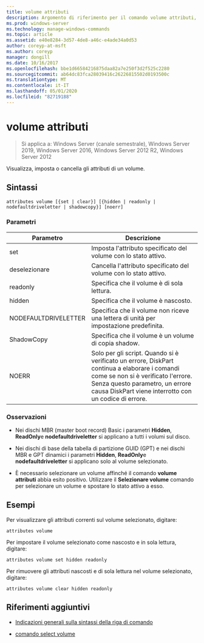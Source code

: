```yaml
---
title: volume attributi
description: Argomento di riferimento per il comando volume attributi, che Visualizza, imposta o cancella gli attributi di un volume.
ms.prod: windows-server
ms.technology: manage-windows-commands
ms.topic: article
ms.assetid: e40e8284-3d57-4de8-a46c-e4ade34a0d53
author: coreyp-at-msft
ms.author: coreyp
manager: dongill
ms.date: 10/16/2017
ms.openlocfilehash: bbe1d66584216875daa82a7e250f3d2f525c2280
ms.sourcegitcommit: ab64dc83fca28039416c26226815502d0193500c
ms.translationtype: MT
ms.contentlocale: it-IT
ms.lasthandoff: 05/01/2020
ms.locfileid: "82719188"
---
```

# <a name="attributes-volume"></a>volume attributi

> Si applica a: Windows Server (canale semestrale), Windows Server 2019, Windows Server 2016, Windows Server 2012 R2, Windows Server 2012

Visualizza, imposta o cancella gli attributi di un volume.

## <a name="syntax"></a>Sintassi  

```
attributes volume [{set | clear}] [{hidden | readonly | nodefaultdriveletter | shadowcopy}] [noerr]  
```  
  
### <a name="parameters"></a>Parametri  
  
| Parametro | Descrizione |  
| ------- | -------- |  
| set | Imposta l'attributo specificato del volume con lo stato attivo. |  
| deselezionare | Cancella l'attributo specificato del volume con lo stato attivo. |  
| readonly | Specifica che il volume è di sola lettura. |  
| hidden | Specifica che il volume è nascosto. |  
| NODEFAULTDRIVELETTER | Specifica che il volume non riceve una lettera di unità per impostazione predefinita. |  
| ShadowCopy | Specifica che il volume è un volume di copia shadow. |  
| NOERR | Solo per gli script. Quando si è verificato un errore, DiskPart continua a elaborare i comandi come se non si è verificato l'errore. Senza questo parametro, un errore causa DiskPart viene interrotto con un codice di errore. |  
  
### <a name="remarks"></a>Osservazioni  
  
- Nei dischi MBR (master boot record) Basic i parametri **Hidden**, **ReadOnly**e **nodefaultdriveletter** si applicano a tutti i volumi sul disco.  
  
- Nei dischi di base della tabella di partizione GUID (GPT) e nei dischi MBR e GPT dinamici i parametri **Hidden**, **ReadOnly**e **nodefaultdriveletter** si applicano solo al volume selezionato.  
  
- È necessario selezionare un volume affinché il comando **volume attributi** abbia esito positivo. Utilizzare il **Selezionare volume** comando per selezionare un volume e spostare lo stato attivo a esso.  
  
## <a name="examples"></a>Esempi

Per visualizzare gli attributi correnti sul volume selezionato, digitare:  
  
```
attributes volume  
```  
  
Per impostare il volume selezionato come nascosto e in sola lettura, digitare:  
  
```
attributes volume set hidden readonly  
```  
  
Per rimuovere gli attributi nascosti e di sola lettura nel volume selezionato, digitare:  
  
```
attributes volume clear hidden readonly  
```  
  
## <a name="additional-references"></a>Riferimenti aggiuntivi  

- [Indicazioni generali sulla sintassi della riga di comando](command-line-syntax-key.md)

- [comando select volume](select-volume.md)
